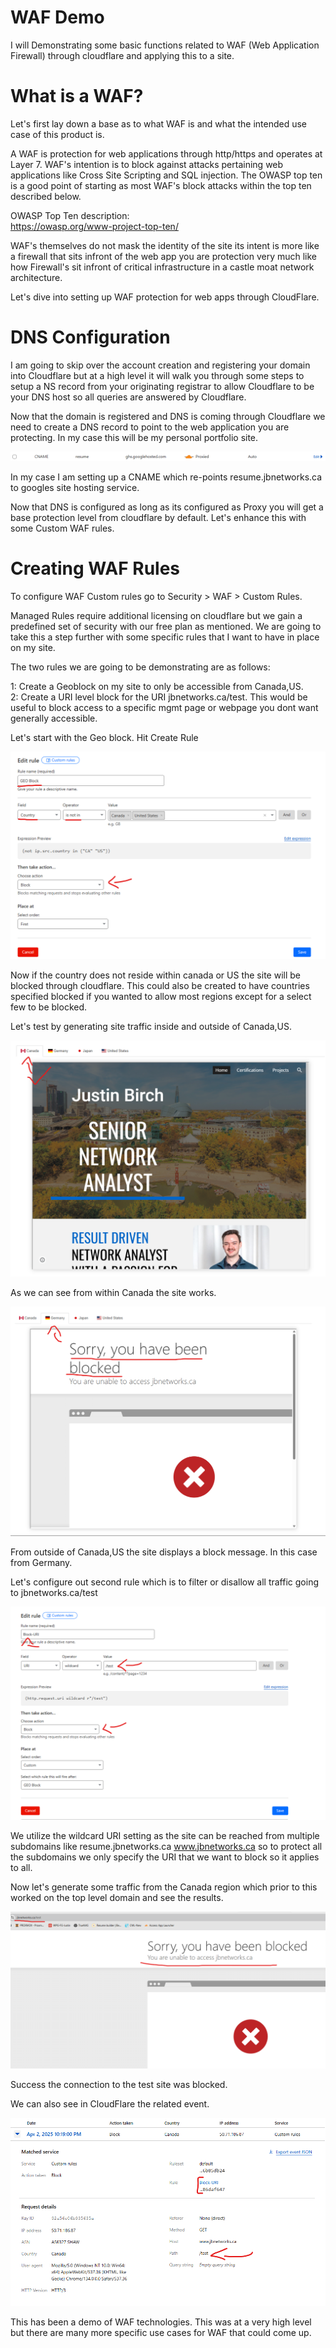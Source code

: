 # WAF Demo

I will Demonstrating some basic functions related to WAF (Web Application Firewall) through cloudflare and applying this to a site.

# What is a WAF?

Let's first lay down a base as to what WAF is and what the intended use case of this product is.

A WAF is protection for web applications through http/https and operates at Layer 7. WAF's intention is to block against attacks pertaining web applications like Cross Site Scripting and SQL injection. The OWASP top ten is a good point of starting as most WAF's block attacks within the top ten described below.

OWASP Top Ten description:  
https://owasp.org/www-project-top-ten/

WAF's themselves do not mask the identity of the site its intent is more like a firewall that sits infront of the web app you are protection very much like how Firewall's sit infront of critical infrastructure in a castle moat network architecture.

Let's dive into setting up WAF protection for web apps through CloudFlare.

# DNS Configuration

I am going to skip over the account creation and registering your domain into Cloudflare but at a high level it will walk you through some steps to setup a NS record from your originating registrar to allow Cloudflare to be your DNS host so all queries are answered by Cloudflare.

Now that the domain is registered and DNS is coming through Cloudflare we need to create a DNS record to point to the web application you are protecting. In my case this will be my personal portfolio site.

![DNS-CNAME](Images/DNS-CNAME.png)

In my case I am setting up a CNAME which re-points resume.jbnetworks.ca to googles site hosting service.

Now that DNS is configured as long as its configured as Proxy you will get a base protection level from cloudflare by default. Let's enhance this with some Custom WAF rules.

# Creating WAF Rules

To configure WAF Custom rules go to Security > WAF  > Custom Rules.

Managed Rules require additional licensing on cloudflare but we gain a predefined set of security with our free plan as mentioned. We are going to take this a step further with some specific rules that I want to have in place on my site.

The two rules we are going to be demonstrating are as follows:

1: Create a Geoblock on my site to only be accessible from Canada,US.  
2: Create a URI level block for the URI jbnetworks.ca/test. This would be useful to block access to a specific mgmt page or webpage you dont want generally accessible.

Let's start with the Geo block. Hit Create Rule

![GEO-BLOCK](Images/GEO-BLOCK.png)

Now if the country does not reside within canada or US the site will be blocked through cloudflare. This could also be created to have countries specified blocked if you wanted to allow most regions except for a select few to be blocked.

Let's test by generating site traffic inside and outside of Canada,US.

![Site-Test-S](Images/Site-Test-S.png)

As we can see from within Canada the site works.

![Site-Test-F](Images/Site-Test-F.png)

From outside of Canada,US the site displays a block message. In this case from Germany.

Let's configure out second rule which is to filter or disallow all traffic going to jbnetworks.ca/test

![URI-BLOCK](Images/URI-BLOCK.png)

We utilize the wildcard URI setting as the site can be reached from multiple subdomains like resume.jbnetworks.ca www.jbnetworks.ca so to protect all the subdomains we only specify the URI that we want to block so it applies to all.

Now let's generate some traffic from the Canada region which prior to this worked on the top level domain and see the results.

![URI-Test-Block](Images/URI-Test-Block.png)

Success the connection to the test site was blocked.

We can also see in CloudFlare the related event.

![URI-Event](Images/URI-Event.png)

This has been a demo of WAF technologies. This was at a very high level but there are many more specific use cases for WAF that could come up. 